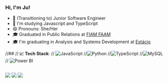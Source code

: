 ### Hi, I'm Ju!
 

- 🔭 (Transitioning to) Junior Software Engineer
- 🌱 I'm studying Javascript and TypeScript 
- 😄 Pronouns: She/Her
- 🎓 Graduated in Public Relations at [FIAM FAAM](https://www.linkedin.com/school/fiamfaam/)
- 🎓 I'm graduating in Analysis and Systems Development at [Estácio](https://www.linkedin.com/school/estacio/)

//##
//<b> :chart_with_upwards_trend: Tech Stack</b>:
 // ![JavaScript](https://cdn.jsdelivr.net/gh/devicons/devicon/icons/javascript/javascript-original.svg)
  //![Python](https://img.shields.io/badge/-Python-black?style=flat-square&logo=Python)
  //![TypeScript](https://cdn.jsdelivr.net/gh/devicons/devicon/icons/typescript/typescript-original.svg)
  //![MySQL](https://cdn.jsdelivr.net/gh/devicons/devicon/icons/mysql/mysql-original.svg)
 // ![Power BI](https://img.shields.io/badge/-Power%20BI-black?style=plastic&logo=Power-BI) 
  
##
<div> 
  <a href="https://discord.gg/Juless#0392" target="_blank"><img src="https://img.shields.io/badge/Discord-7289DA?style=for-the-badge&logo=discord&logoColor=white" target="_blank"></a> 
  <a href = "mailto:julianlima@outlook.com"><img src="https://img.shields.io/badge/-Outlook-%23333?style=for-the-badge&logo=gmail&logoColor=white" target="_blank"></a>
  <a href="https://www.linkedin.com/in/júlia-lima-5a647a120" target="_blank"><img src="https://img.shields.io/badge/-LinkedIn-%230077B5?style=for-the-badge&logo=linkedin&logoColor=white" target="_blank"></a> 
</div>



